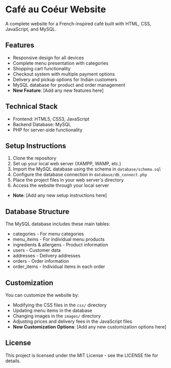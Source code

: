 # Café au Coéur Website

A complete website for a French-inspired café built with HTML, CSS, JavaScript, and MySQL.

## Features

- Responsive design for all devices
- Complete menu presentation with categories
- Shopping cart functionality
- Checkout system with multiple payment options
- Delivery and pickup options for Indian customers
- MySQL database for product and order management
- **New Feature**: [Add any new features here]

## Technical Stack

- Frontend: HTML5, CSS3, JavaScript
- Backend Database: MySQL
- PHP for server-side functionality

## Setup Instructions

1. Clone the repository
2. Set up your local web server (XAMPP, WAMP, etc.)
3. Import the MySQL database using the schema in `database/schema.sql`
4. Configure the database connection in `database/db_connect.php`
5. Place the project files in your web server's directory
6. Access the website through your local server
- **Note**: [Add any new setup instructions here]

## Database Structure

The MySQL database includes these main tables:
- categories - For menu categories
- menu_items - For individual menu products
- ingredients & allergens - Product information
- users - Customer data
- addresses - Delivery addresses
- orders - Order information
- order_items - Individual items in each order

## Customization

You can customize the website by:
- Modifying the CSS files in the `css/` directory
- Updating menu items in the database
- Changing images in the `images/` directory
- Adjusting prices and delivery fees in the JavaScript files
- **New Customization Options**: [Add any new customization options here]

## License

This project is licensed under the MIT License - see the LICENSE file for details.
